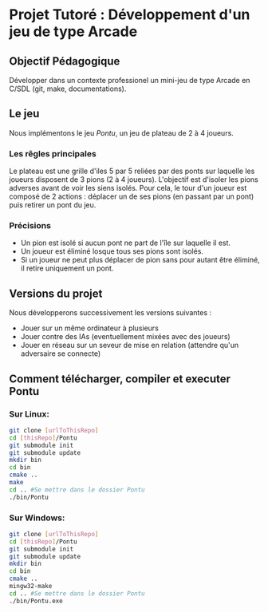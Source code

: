 # Projet Tutoré : Développement d'un jeu de type Arcade

## Objectif Pédagogique

Développer dans un contexte professionel un mini-jeu de type Arcade en C/SDL (git, make, documentations).

## Le jeu
Nous implémentons le jeu *Pontu*, un jeu de plateau de 2 à 4 joueurs.
### Les rêgles principales
Le plateau est une grille d'iles 5 par 5 reliées par des ponts sur laquelle les joueurs disposent de 3 pions (2 à 4 joueurs). L'objectif est d'isoler les pions adverses avant de voir les siens isolés. Pour cela, le tour d'un joueur est composé de 2 actions : déplacer un de ses pions (en passant par un pont) puis retirer un pont du jeu.
### Précisions
* Un pion est isolé si aucun pont ne part de l'île sur laquelle il est.
* Un joueur est éliminé losque tous ses pions sont isolés.
* Si un joueur ne peut plus déplacer de pion sans pour autant être éliminé, il retire uniquement un pont. 

## Versions du projet

Nous développerons successivement les versions suivantes :
* Jouer sur un même ordinateur à plusieurs
* Jouer contre des IAs (eventuellement mixées avec des joueurs)
* Jouer en réseau sur un seveur de mise en relation (attendre qu'un adversaire se connecte)

## Comment télécharger, compiler et executer Pontu

### Sur Linux:

```BASH
git clone [urlToThisRepo]
cd [thisRepo]/Pontu
git submodule init
git submodule update
mkdir bin
cd bin
cmake ..
make
cd .. #Se mettre dans le dossier Pontu
./bin/Pontu
```

### Sur Windows:

```BASH
git clone [urlToThisRepo]
cd [thisRepo]/Pontu
git submodule init
git submodule update
mkdir bin
cd bin
cmake ..
mingw32-make
cd .. #Se mettre dans le dossier Pontu
./bin/Pontu.exe
```

